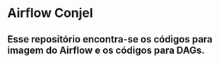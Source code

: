 # Airflow Conjel

## Esse repositório encontra-se os códigos para imagem do Airflow e os códigos para DAGs.